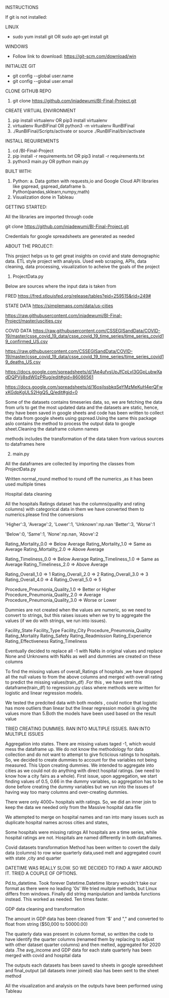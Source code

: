 INSTRUCTIONS

If git is not installed:

LINUX
* sudo yum install git OR sudo apt-get install git

WINDOWS
* Follow link to download: https://git-scm.com/download/win

INITIALIZE GIT
* git config --global user.name <Username>
* git config --global user.email <email>


CLONE GITHUB REPO
1. git clone https://github.com/iniadewumi/BI-Final-Project.git

CREATE VIRTUAL ENVIRONMENT 
1. pip install virtualenv OR pip3 install virtualenv
2. virtualenv RunBIFinal OR python3 -m virtualenv RunBIFinal
3. ./RunBIFinal/Scripts/activate or source ./RunBIFinal/bin/activate


INSTALL REQUIREMENTS
1. cd <path>/BI-Final-Project
2. pip install -r requirements.txt OR pip3 install -r requirements.txt
3. python3 main.py OR python main.py


BUILT WITH:

1. Python:
  a. Data gotten with requests,io and Google Cloud API libraries like gspread, gspread_dataframe 
  b. Python(pandas,sklearn,numpy,math)
2. Visualization done in Tableau

GETTING STARTED:

All the libraries are imported through code 

git clone https://github.com/iniadewumi/BI-Final-Project.git

Credentials for google spreadsheets are generated as needed

ABOUT THE PROJECT:

This project helps us to get great insights on covid and state demographic data.
ETL style project with analysis. Used web scraping, APIs, data cleaning, data processing, visualization to acheive the goals of the project

1. ProjectData.py

Below are sources where the input data is taken from

FRED https://fred.stlouisfed.org/release/tables?eid=259515&rid=249#

STATE DATA
https://simplemaps.com/data/us-cities

https://raw.githubusercontent.com/iniadewumi/BI-Final-Project/master/uscities.csv

COVID DATA
https://raw.githubusercontent.com/CSSEGISandData/COVID-19/master/csse_covid_19_data/csse_covid_19_time_series/time_series_covid19_confirmed_US.csv

https://raw.githubusercontent.com/CSSEGISandData/COVID-19/master/csse_covid_19_data/csse_covid_19_time_series/time_series_covid19_deaths_US.csv

https://docs.google.com/spreadsheets/d/1Ae4ufvsUpJfCpLvI3GGpLubwXadDQPVjj8sdW0zPRug/edit#gid=86086561

https://docs.google.com/spreadsheets/d/16osjIssbkqSeYMzMeKuH4erQFwxKGdpKgULS2HgQS_Q/edit#gid=0


Some of the datasets contains timeseries data, so, we are fetching the data from urls to get the most updated data
and the datasets are static, hence, they have been saved in google sheets and code has been written to collect the data from google sheets using gspread.Using the same this package aslo contains the method to process the output data to google sheet.Cleaning the dataframe column names

methods includes the transformation of the data taken from various sources to dataframes here

2. main.py

All the dataframes are collected by importing the classes from  ProjectData.py

Written normal_round method to round off the numerics ,as it has been used multiple times

Hospital data cleaning

All the hospitals Ratings dataset has the columns(quality and rating columns) with categorical data in them we have converted them to numerics.please find the conversions

'Higher':3, 'Average':2, 'Lower':1, 'Unknown':np.nan 'Better':3, 'Worse':1

'Below':0, 'Same':1, 'None':np.nan, 'Above':2

Rating_Mortality_0.0 => Below Average
Rating_Mortality_1.0 => Same as Average
Rating_Mortality_2.0 => Above Average

Rating_Timeliness_0.0 => Below Average
Rating_Timeliness_1.0 => Same as Average
Rating_Timeliness_2.0 => Above Average

Rating_Overall_1.0 => 1 Rating_Overall_2.0 => 2 Rating_Overall_3.0 => 3
Rating_Overall_4.0 => 4 Rating_Overall_5.0 => 5

Procedure_Pneumonia_Quality_1.0 => Better or Higher Procedure_Pneumonia_Quality_2.0 => Average Procedure_Pneumonia_Quality_3.0 => Worse or Lower

Dummies are not created when the values are numeric, so we need to convert to strings, but this raises issues when we try to aggregate the values (if we do with strings, we run into issues). 

Facility_State
Facility_Type
Facility_City
Procedure_Pneumonia_Quality
Rating_Mortality
Rating_Safety
Rating_Readmission
Rating_Experience
Rating_Effectiveness
Rating_Timeliness

Eventually decided to replace all -1 with NaNs in original values and replace None and Unknowns with NaNs as well and dummies are created on these columns

To find the missing values of overall_Ratings of hospitals ,we have dropped all the null values to from the above columns and merged with overall rating to predict the missing values(train_df) .For this , we have sent this dataframe(train_df) to regression.py class where methods were written for logistic and linear regression models.

We tested the predcited data with both models , could notice that logistic has more outliers than linear but the linear regression model is giving the values more than 5.Both the models have been used based on the result value

TRIED CREATING DUMMIES. RAN INTO MULTIPLE ISSUES. RAN INTO MULTIPLE ISSUES

Aggregation into states. There are missing values taged -1, which would mess the dataframe up. We do not know the methodology for data collection and do not want to attempt to give ficticious ratings to hospitals. So, we decided to create dummies to account for the variables not being measured. This Upon creating dummies. We intended to aggregate into cities as we could not do anything with direct hospital ratings. (we need to know how a city fairs as a whole).
First issue, upon aggregation, we start finding values of 0.5, 0.66 in the dummy variables, so aggregation has to be done before creating the dummy variables but we run into the issues of having way too many columns and over-creating dummies.

There were only 4000+ hospitals with ratings. So, we did an inner join to keep the data we needed only from the Massive hospital data file

We attempted to merge on hospital names and ran into many issues such as duplicate hospital names across cities and states,

Some hospitals were missing ratings
All hospitals are a time series, while hospital ratings are not.
Hospitals are named differently in both dataframes.


Covid datasets transformation
Method has been written to covert the daily data (columns) to row wise quarterly data,used melt and aggregated count with state ,city and quarter 


DATETIME WAS REALLY SLOW. SO WE DECIDED TO FIND A WAY AROUND IT. TRIED A COUPLE OF OPTIONS.

Pd.to_datetime. Took forever
Datetime.Datetime library wouldn't take our format as there were no leading '0s' We tried muitple methods, but Linux differs from windows.
Finally did string manipulation and lambda functions instead. This worked as needed. Ten times faster.

GDP data cleaning and transformation

The amount in GDP data has been cleaned from '$' and "," and converted to float from string ($50,000 to 50000.00)

The quaterly data was present in column format, so written the code to have identify the quarter columns (renamed them by replacing to adjust with other dataset quarter columns) and then melted, aggregated for 2020 data .The avg_income and GDP data for each state quarterly has been merged with covid and hospital data

The outputs each datasets has been saved to sheets in google spreedsheet and final_output (all datasets inner joined) slao has been sent to the sheet method


All the visualization and analysis on the outputs have been performed using Tableau 


